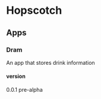 # Hopscotch

## Apps

### Dram
An app that stores drink information


#### version 
0.0.1 pre-alpha
